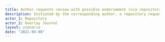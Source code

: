 ```yaml
---
title: Author requests review with possible endorsement (via repository)
description: Initiated by the corresponding author, a repository requests a review for one of its resources from a trusted review service. No acknowledgement is sent by the overlay journal, but it notifies the repository of any successful reviews and endorsements
actor_1: Repository
actor_2: Overlay Journal
layout: scenario
date: "2021-03-08"
---
```


